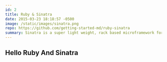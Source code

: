 ```yaml
---
id: 2
title: Ruby & Sinatra
date: 2015-03-23 18:18:57 -0500
image: /static/images/sinatra.png
repo: https://github.com/getting-started-md/ruby-sinatra
summary: Sinatra is a super light weight, rack based microframework for ruby. Sinatra is a great place to start when learning ruby.
---
```


## Hello Ruby And Sinatra